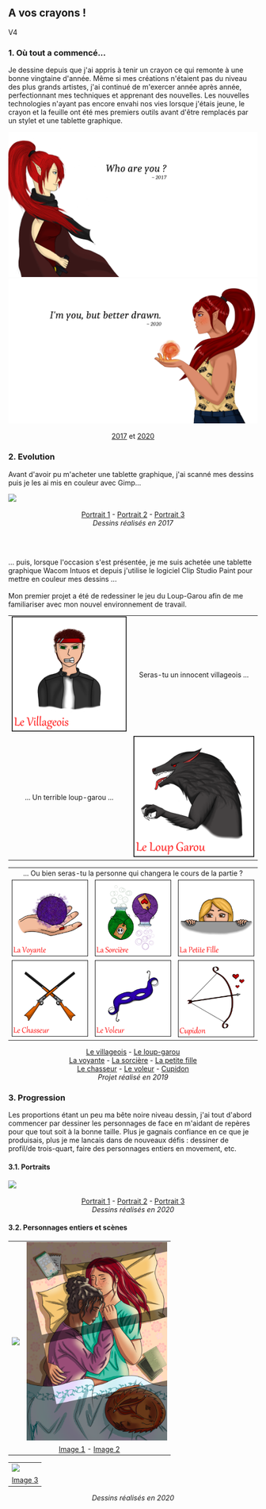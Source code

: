 ## A vos crayons !

V4

### 1. Où tout a commencé...

Je dessine depuis que j'ai appris à tenir un crayon ce qui remonte à une bonne vingtaine d'année. Même si mes créations n'étaient pas du niveau des plus grands artistes, j'ai 
continué de m'exercer année après année, perfectionnant mes techniques et apprenant des nouvelles.
Les nouvelles technologies n'ayant pas encore envahi nos vies lorsque j'étais jeune, le crayon et la feuille ont été mes premiers outils avant d'être remplacés par un stylet et 
une tablette graphique.

<img src="images/graphique/past_v1.png"/>
<img src="images/graphique/future_v1.png"/>

<p align="center">
  <a href="/images/graphique/past_v1.png">2017</a> et <a href="/images/graphique/future_v1.png">2020</a>
</p>

### 2. Evolution

Avant d'avoir pu m'acheter une tablette graphique, j'ai scanné mes dessins puis je les ai mis en couleur avec Gimp...

<img src="images/graphique/portrait2017.png"/>

<p align="center">
  <a href="/images/graphique/sirène_bleu.png">Portrait 1</a> - <a href="/images/graphique/enora.png">Portrait 2</a> - <a href="/images/graphique/personnage.png">Portrait 3</a>
<br>
  <i>Dessins réalisés en 2017</i>
</p>

<br><br>

... puis, lorsque l'occasion s'est présentée, je me suis achetée une tablette graphique Wacom Intuos et depuis j'utilise le logiciel Clip Studio Paint pour mettre en couleur 
mes dessins ...
<br><br>
Mon premier projet a été de redessiner le jeu du Loup-Garou afin de me familiariser avec mon nouvel environnement de travail.

<table>
  <tr>
    <td><img src="images/graphique/loup_garou/villageois.png"/></td>
    <td style="text-align:center">Seras-tu un innocent villageois ...</td>
  </tr>
  <tr>
    <td style="text-align:center">... Un terrible loup-garou ...</td>
    <td><img src="images/graphique/loup_garou/loup_garou.png"/></td>
  </tr>
</table>

<table>
  <tr>
    <td style="text-align:center" colspan="3">... Ou bien seras-tu la personne qui changera le cours de la partie ?</td>
  </tr>
  <tr>
    <td><img src="images/graphique/loup_garou/voyante.png"/></td>
    <td><img src="images/graphique/loup_garou/sorciere.png"/></td>
    <td><img src="images/graphique/loup_garou/petite_fille.png"/></td>
  </tr>
  <tr>
  </tr>
  <tr>
    <td><img src="images/graphique/loup_garou/chasseur.png"/></td>
    <td><img src="images/graphique/loup_garou/voleur.png"/></td>
    <td><img src="images/graphique/loup_garou/cupidon.png"/></td>
  </tr>
</table>

<p align="center">
  <a href="/images/graphique/loug_garou/villageois.png">Le villageois</a> - <a href="/images/graphique/loug_garou/loup_garou.png">Le loup-garou</a>
<br>
  <a href="/images/graphique/loug_garou/voyante.png">La voyante</a> - <a href="/images/graphique/loug_garou/sorciere.png">La sorcière</a> - <a href="/images/graphique/loug_garou/petite_fille.png">La petite fille</a>
<br>
  <a href="/images/graphique/loug_garou/chasseur.png">Le chasseur</a> - <a href="/images/graphique/loug_garou/voleur.png">Le voleur</a> - <a href="/images/graphique/loug_garou/cupidon.png">Cupidon</a>
<br>
  <i>Projet réalisé en 2019</i>
</p>

### 3. Progression

Les proportions étant un peu ma bête noire niveau dessin, j'ai tout d'abord commencer par dessiner les personnages de face en m'aidant de repères pour que tout soit à la bonne taille. Plus je gagnais confiance en ce que je produisais, plus je me lancais dans de nouveaux défis : dessiner de profil/de trois-quart, faire des personnages entiers en movement, etc.

#### 3.1. Portraits

<img src="images/graphique/portrait2020.png"/>

<p align="center">
  <a href="/images/graphique/portrait_1.png">Portrait 1</a> - <a href="/images/graphique/portrait_3_v2.png">Portrait 2</a> - <a href="/images/graphique/portrait_4.png">Portrait 3</a>
<br>
  <i>Dessins réalisés en 2020</i>
</p>

#### 3.2. Personnages entiers et scènes

<table>
  <tr>
    <td><img src="images/graphique/personnage_1_bg_v3.png" style="height:400px"/></td>
    <td><img src="images/graphique/wynn_et_eireen.png"  style="height:400px"/></td>
  </tr>
  <tr>
    <td style="text-align:center" colspan="2"><a href="/images/graphique/personnage_1_bg_v3.png">Image 1</a> - <a href="/images/graphique/wynn_et_eireen.png">Image 2</a></td>
  </tr>
</table>
<table>
  <tr>
    <td><img src="images/graphique/scene_v4_bg_nature.png"/></td>
  </tr>
  <tr>
    <td style="text-align:center"><a href="/images/graphique/scene_v4_bg_nature.png">Image 3</a></td>
  </tr>
</table>

<p align="center">
  <i>Dessins réalisés en 2020</i>
</p>
